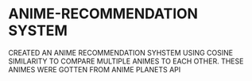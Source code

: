 # ANIME-RECOMMENDATION SYSTEM
CREATED AN ANIME RECOMMENDATION SYHSTEM USING COSINE SIMILARITY TO COMPARE MULTIPLE ANIMES TO EACH OTHER. THESE ANIMES WERE GOTTEN FROM ANIME PLANETS API

